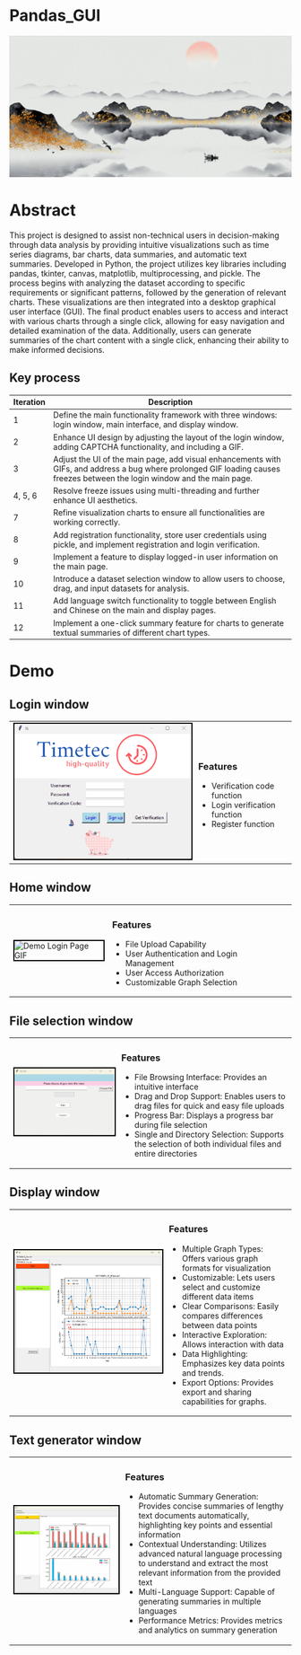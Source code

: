 # Pandas_GUI
![Shanshui GIF](https://github.com/bojunz/Pandas_GUI/raw/main/shanshui.gif)


# Abstract
This project is designed to assist non-technical users in decision-making through data analysis by providing intuitive visualizations such as time series diagrams, bar charts, data summaries, and automatic text summaries. Developed in Python, the project utilizes key libraries including pandas, tkinter, canvas, matplotlib, multiprocessing, and pickle. The process begins with analyzing the dataset according to specific requirements or significant patterns, followed by the generation of relevant charts. These visualizations are then integrated into a desktop graphical user interface (GUI). The final product enables users to access and interact with various charts through a single click, allowing for easy navigation and detailed examination of the data. Additionally, users can generate summaries of the chart content with a single click, enhancing their ability to make informed decisions.
## Key process
| Iteration | Description                                                                                 |
|-----------|---------------------------------------------------------------------------------------------|
| 1         | Define the main functionality framework with three windows: login window, main interface, and display window. |
| 2         | Enhance UI design by adjusting the layout of the login window, adding CAPTCHA functionality, and including a GIF. |
| 3         | Adjust the UI of the main page, add visual enhancements with GIFs, and address a bug where prolonged GIF loading causes freezes between the login window and the main page. |
| 4, 5, 6   | Resolve freeze issues using multi-threading and further enhance UI aesthetics.               |
| 7         | Refine visualization charts to ensure all functionalities are working correctly.              |
| 8         | Add registration functionality, store user credentials using pickle, and implement registration and login verification. |
| 9         | Implement a feature to display logged-in user information on the main page.                  |
| 10        | Introduce a dataset selection window to allow users to choose, drag, and input datasets for analysis. |
| 11        | Add language switch functionality to toggle between English and Chinese on the main and display pages. |
| 12        | Implement a one-click summary feature for charts to generate textual summaries of different chart types. |
# Demo
## Login window

<table>
<tr>
<td>
<img src="https://github.com/bojunz/Pandas_GUI/raw/main/Demo_Login_page.gif" alt="Demo Login Page GIF" style="border: 2px solid black; max-width: 100%; height: auto;">
</td>
<td>

### Features

- Verification code function
- Login verification function
- Register function

</td>
</tr>
</table>


## Home window
<table>
<tr>
<td>
<img src="https://github.com/bojunz/Pandas_GUI/blob/main/Demo_Home_Page.gif" alt="Demo Login Page GIF" style="border: 2px solid black; max-width: 100%; height: auto;">
</td>
<td>

### Features

- File Upload Capability
- User Authentication and Login Management
- User Access Authorization
- Customizable Graph Selection

</td>
</tr>
</table>

## File selection window
<table>
<tr>
<td>
<img src="https://github.com/bojunz/Pandas_GUI/blob/main/Demo_file_page.gif" alt="Demo Login Page GIF" style="border: 2px solid black; max-width: 100%; height: auto;">
</td>
<td>

### Features

- File Browsing Interface: Provides an intuitive interface
- Drag and Drop Support: Enables users to drag files for quick and easy file uploads
- Progress Bar: Displays a progress bar during file selection
- Single and Directory Selection: Supports the selection of both individual files and entire directories
</td>
</tr>
</table>


## Display window
<table>
<tr>
<td>
<img src="https://github.com/bojunz/Pandas_GUI/blob/main/Demo_Display_Page.png" alt="Demo Login Page GIF" style="border: 2px solid black; max-width: 100%; height: auto;">
</td>
<td>

### Features

- Multiple Graph Types: Offers various graph formats for visualization
- Customizable: Lets users select and customize different data items
- Clear Comparisons: Easily compares differences between data points
- Interactive Exploration: Allows interaction with data
- Data Highlighting: Emphasizes key data points and trends.
- Export Options: Provides export and sharing capabilities for graphs.
</td>
</tr>
</table>

## Text generator window
<table>
<tr>
<td>
<img src="https://github.com/bojunz/Pandas_GUI/blob/main/Demo_Generator_Page.gif" alt="Demo Login Page GIF" style="border: 2px solid black; max-width: 100%; height: auto;">
</td>
<td>

### Features

- Automatic Summary Generation: Provides concise summaries of lengthy text documents automatically, highlighting key points and essential information
- Contextual Understanding: Utilizes advanced natural language processing to understand and extract the most relevant information from the provided text
- Multi-Language Support: Capable of generating summaries in multiple languages
- Performance Metrics: Provides metrics and analytics on summary generation

</td>
</tr>
</table>
